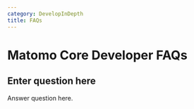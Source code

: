 ```yaml
---
category: DevelopInDepth
title: FAQs
---
```

# Matomo Core Developer FAQs

## Enter question here

Answer question here.